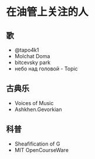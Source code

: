 # 在油管上关注的人


## 歌
+ @tapo4k1
+ Molchat Doma
+ bitcevsky park
+ небо над головой - Topic

## 古典乐
+ Voices of Music
+ Ashkhen.Gevorkian


## 科普
+ Sheafification of G
+ MIT OpenCourseWare
